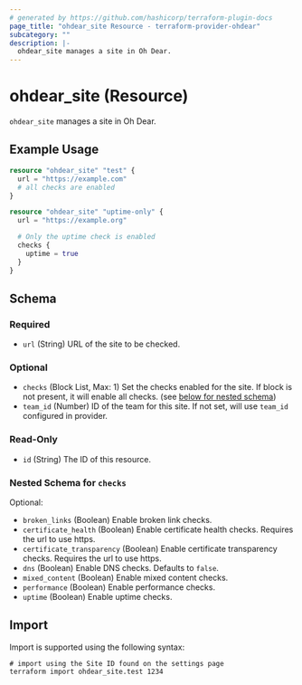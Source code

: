 ```yaml
---
# generated by https://github.com/hashicorp/terraform-plugin-docs
page_title: "ohdear_site Resource - terraform-provider-ohdear"
subcategory: ""
description: |-
  ohdear_site manages a site in Oh Dear.
---
```


# ohdear_site (Resource)

`ohdear_site` manages a site in Oh Dear.

## Example Usage

```terraform
resource "ohdear_site" "test" {
  url = "https://example.com"
  # all checks are enabled
}

resource "ohdear_site" "uptime-only" {
  url = "https://example.org"

  # Only the uptime check is enabled
  checks {
    uptime = true
  }
}
```

<!-- schema generated by tfplugindocs -->
## Schema

### Required

- `url` (String) URL of the site to be checked.

### Optional

- `checks` (Block List, Max: 1) Set the checks enabled for the site. If block is not present, it will enable all checks. (see [below for nested schema](#nestedblock--checks))
- `team_id` (Number) ID of the team for this site. If not set, will use `team_id` configured in provider.

### Read-Only

- `id` (String) The ID of this resource.

<a id="nestedblock--checks"></a>
### Nested Schema for `checks`

Optional:

- `broken_links` (Boolean) Enable broken link checks.
- `certificate_health` (Boolean) Enable certificate health checks. Requires the url to use https.
- `certificate_transparency` (Boolean) Enable certificate transparency checks. Requires the url to use https.
- `dns` (Boolean) Enable DNS checks. Defaults to `false`.
- `mixed_content` (Boolean) Enable mixed content checks.
- `performance` (Boolean) Enable performance checks.
- `uptime` (Boolean) Enable uptime checks.

## Import

Import is supported using the following syntax:

```shell
# import using the Site ID found on the settings page
terraform import ohdear_site.test 1234
```
